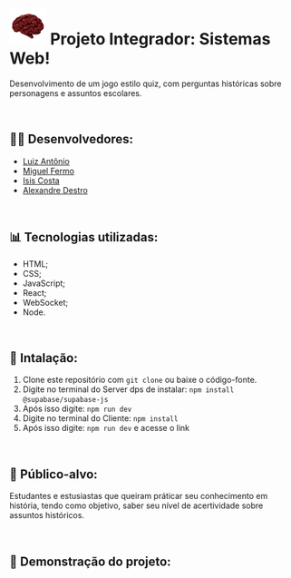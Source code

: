 # <img src="Cliente\public\Logo.png" width="65" height="65"> Projeto Integrador: Sistemas Web!

Desenvolvimento de um jogo estilo quiz, com perguntas históricas sobre personagens e assuntos escolares.

<br/>

## 👷🏽 Desenvolvedores:

- [Luiz Antônio](https://github.com/eufolim)
- [Miguel Fermo](https://github.com/miguelfermo)
- [Isis Costa](https://github.com/isiscostabb)
- [Alexandre Destro](https://github.com/AlexandreDestro)

<br/>

## 📊 Tecnologias utilizadas:

- HTML;
- CSS;
- JavaScript;
- React;
- WebSocket;
- Node.

<br/>

## 🔧 Intalação:

1. Clone este repositório com `git clone` ou baixe o código-fonte.
2. Digite no terminal do Server dps de instalar: `npm install @supabase/supabase-js`
3. Após isso digite: `npm run dev`
4. Digite no terminal do Cliente: `npm install`
5. Após isso digite: `npm run dev` e acesse o link

<br/>

## 🎯 Público-alvo:

Estudantes e estusiastas que queiram práticar seu conhecimento em história, tendo como objetivo, saber seu nível de acertividade sobre assuntos históricos.

<br/>

## 🔭 Demonstração do projeto:
